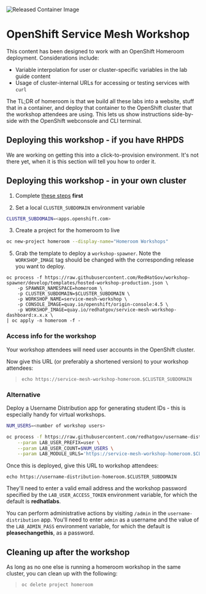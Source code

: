 ![Released Container Image](https://github.com/RedHatGov/service-mesh-workshop-dashboard/workflows/Released%20Container%20Image/badge.svg)

# OpenShift Service Mesh Workshop
This content has been designed to work with an OpenShift Homeroom deployment. Considerations include:
* Variable interpolation for user or cluster-specific variables in the lab guide content
* Usage of cluster-internal URLs for accessing or testing services with `curl`

The TL;DR of homeroom is that we build all these labs into a website, stuff that in a container, and deploy that container to the OpenShift cluster that the workshop attendees are using. This lets us show instructions side-by-side with the OpenShift webconsole and CLI terminal.

## Deploying this workshop - if you have RHPDS
We are working on getting this into a click-to-provision environment. It's not there yet, when it is this section will tell you how to order it.

## Deploying this workshop - in your own cluster
1. Complete [these steps](https://github.com/RedHatGov/service-mesh-workshop-code/tree/workshop-stable/deployment/workshop) **first**

2. Set a local `CLUSTER_SUBDOMAIN` environment variable
```bash
CLUSTER_SUBDOMAIN=<apps.openshift.com>
```
3. Create a project for the homeroom to live
```bash
oc new-project homeroom --display-name="Homeroom Workshops"
```
5. Grab the template to deploy a `workshop-spawner`. Note the `WORKSHOP_IMAGE` tag should be changed with the corresponding release you want to deploy.
```
oc process -f https://raw.githubusercontent.com/RedHatGov/workshop-spawner/develop/templates/hosted-workshop-production.json \
    -p SPAWNER_NAMESPACE=homeroom \
    -p CLUSTER_SUBDOMAIN=$CLUSTER_SUBDOMAIN \
    -p WORKSHOP_NAME=service-mesh-workshop \
    -p CONSOLE_IMAGE=quay.io/openshift/origin-console:4.5 \
    -p WORKSHOP_IMAGE=quay.io/redhatgov/service-mesh-workshop-dashboard:x.x.x \
| oc apply -n homeroom -f -
```

### Access info for the workshop
Your workshop attendees will need user accounts in the OpenShift cluster.

Now give this URL (or preferably a shortened version) to your workshop attendees:
>`echo https://service-mesh-workshop-homeroom.$CLUSTER_SUBDOMAIN`

### Alternative
Deploy a Username Distribution app for generating student IDs - this is especially handy for virtual workshops.
```bash
NUM_USERS=<number of workshop users>

oc process -f https://raw.githubusercontent.com/redhatgov/username-distribution/master/openshift/app-ephemeral.json \
    --param LAB_USER_PREFIX=user \
    --param LAB_USER_COUNT=$NUM_USERS \
    --param LAB_MODULE_URLS='https://service-mesh-workshop-homeroom.$CLUSTER_SUBDOMAIN;Workshop Dashboard' | oc apply -n homeroom -f -
```

Once this is deployed, give this URL to workshop attendees: 
```
echo https://username-distribution-homeroom.$CLUSTER_SUBDOMAIN
```

They'll need to enter a valid email address and the workshop password specified by the `LAB_USER_ACCESS_TOKEN` environment variable, for which the default is **redhatlabs**.

You can perform administrative actions by visiting `/admin` in the `username-distribution` app. You'll need to enter `admin` as a username and the value of the `LAB_ADMIN_PASS` environment variable, for which the default is **pleasechangethis**, as a password.

## Cleaning up after the workshop
As long as no one else is running a homeroom workshop in the same cluster, you can clean up with the following:
>`oc delete project homeroom`
